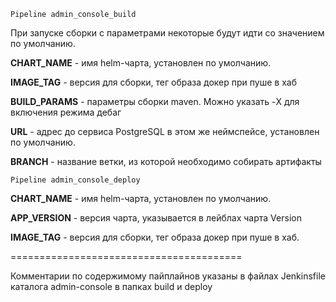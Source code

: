 `Pipeline admin_console_build`

При запуске сборки с параметрами некоторые будут идти со значением по умолчанию.

**CHART_NAME** - имя helm-чарта, установлен по умолчанию.

**IMAGE_TAG** - версия для сборки, тег образа докер при пуше в хаб

**BUILD_PARAMS** - параметры сборки maven. Можно указать -X для включения режима дебаг

**URL** - адрес до сервиса PostgreSQL в этом же неймспейсе, установлен по умолчанию.

**BRANCH** - название ветки, из которой необходимо собирать артифакты

`Pipeline admin_console_deploy`

**CHART_NAME** - имя helm-чарта, установлен по умолчанию.

**APP_VERSION** - версия чарта, указывается в лейблах чарта Version

**IMAGE_TAG** - версия для сборки, тег образа докер при пуше в хаб. 

========================================

Комментарии по содержимому пайплайнов указаны в файлах Jenkinsfile каталога admin-console в папках build и deploy
